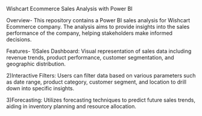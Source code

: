 Wishcart Ecommerce Sales Analysis with Power BI

Overview-
This repository contains a Power BI sales analysis for Wishcart Ecommerce company. The analysis aims to provide insights into the sales performance of the company, helping stakeholders make informed decisions.

Features-
1)Sales Dashboard: Visual representation of sales data including revenue trends, product performance, customer segmentation, and geographic distribution.

2)Interactive Filters: Users can filter data based on various parameters such as date range, product category, customer segment, and location to drill down into specific insights.

3)Forecasting: Utilizes forecasting techniques to predict future sales trends, aiding in inventory planning and resource allocation.

